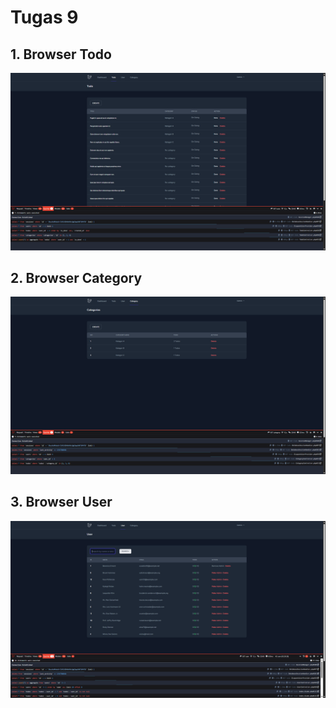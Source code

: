 # Tugas 9

## 1. Browser Todo
![Alt text](screenshots/tugas9/browserTodo.png)

## 2. Browser Category
![Alt text](screenshots/tugas9/browserCategory.png)

## 3. Browser User
![Alt text](screenshots/tugas9/browserUser.png)
